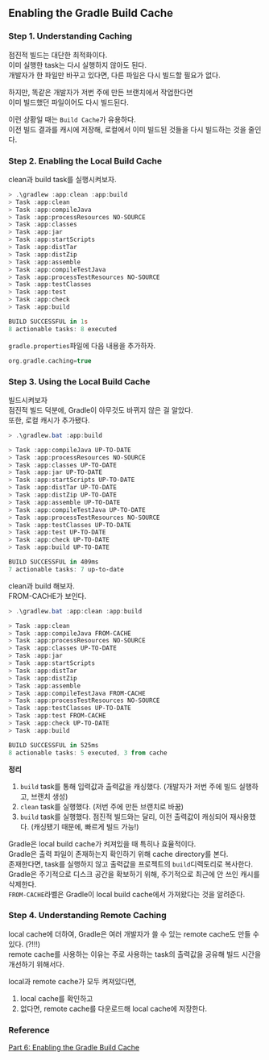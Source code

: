 ## Enabling the Gradle Build Cache
### Step 1. Understanding Caching
점진적 빌드는 대단한 최적화이다.<br>
이미 실행한 task는 다시 실행하지 않아도 된다.<br>
개발자가 한 파일만 바꾸고 있다면, 다른 파일은 다시 빌드할 필요가 없다.<br>

하지만, 똑같은 개발자가 저번 주에 만든 브랜치에서 작업한다면<br>
이미 빌드했던 파일이어도 다시 빌드된다.<br>

이런 상황일 때는 `Build Cache`가 유용하다.<br>
이전 빌드 결과를 캐시에 저장해, 로컬에서 이미 빌드된 것들을 다시 빌드하는 것을 줄인다.<br>

### Step 2. Enabling the Local Build Cache
clean과 build task를 실행시켜보자.<br>
```powershell
> .\gradlew :app:clean :app:build
> Task :app:clean
> Task :app:compileJava
> Task :app:processResources NO-SOURCE
> Task :app:classes
> Task :app:jar
> Task :app:startScripts
> Task :app:distTar
> Task :app:distZip
> Task :app:assemble
> Task :app:compileTestJava
> Task :app:processTestResources NO-SOURCE
> Task :app:testClasses
> Task :app:test
> Task :app:check
> Task :app:build

BUILD SUCCESSFUL in 1s
8 actionable tasks: 8 executed
```

`gradle.properties`파일에 다음 내용을 추가하자.<br>
```groovy
org.gradle.caching=true
```

### Step 3. Using the Local Build Cache
빌드시켜보자<br>
점진적 빌드 덕분에, Gradle이 아무것도 바뀌지 않은 걸 알았다.<br>
또한, 로컬 캐시가 추가됐다.<br>
```powershell
> .\gradlew.bat :app:build

> Task :app:compileJava UP-TO-DATE
> Task :app:processResources NO-SOURCE
> Task :app:classes UP-TO-DATE
> Task :app:jar UP-TO-DATE
> Task :app:startScripts UP-TO-DATE
> Task :app:distTar UP-TO-DATE
> Task :app:distZip UP-TO-DATE
> Task :app:assemble UP-TO-DATE
> Task :app:compileTestJava UP-TO-DATE
> Task :app:processTestResources NO-SOURCE
> Task :app:testClasses UP-TO-DATE
> Task :app:test UP-TO-DATE
> Task :app:check UP-TO-DATE
> Task :app:build UP-TO-DATE

BUILD SUCCESSFUL in 409ms
7 actionable tasks: 7 up-to-date
```

clean과 build 해보자.<br>
FROM-CACHE가 보인다.<br>
```powershell
> .\gradlew.bat :app:clean :app:build

> Task :app:clean
> Task :app:compileJava FROM-CACHE
> Task :app:processResources NO-SOURCE
> Task :app:classes UP-TO-DATE
> Task :app:jar
> Task :app:startScripts
> Task :app:distTar
> Task :app:distZip
> Task :app:assemble
> Task :app:compileTestJava FROM-CACHE
> Task :app:processTestResources NO-SOURCE
> Task :app:testClasses UP-TO-DATE
> Task :app:test FROM-CACHE
> Task :app:check UP-TO-DATE
> Task :app:build

BUILD SUCCESSFUL in 525ms
8 actionable tasks: 5 executed, 3 from cache
```

**정리**<br>
1. `build` task를 통해 입력값과 출력값을 캐싱했다. (개발자가 저번 주에 빌드 실행하고, 브랜치 생성)
2. `clean` task를 실행했다. (저번 주에 만든 브랜치로 바꿈)
3. `build` task를 실행했다. 점진적 빌드와는 달리, 이전 출력값이 캐싱되어 재사용했다. (캐싱됐기 때문에, 빠르게 빌드 가능!)

Gradle은 local build cache가 켜져있을 때 특히나 효율적이다.<br>
Gradle은 출력 파일이 존재하는지 확인하기 위해 cache directory를 본다.<br>
존재한다면, task를 실행하지 않고 출력값을 프로젝트의 `build`디렉토리로 복사한다.<br>
Gradle은 주기적으로 디스크 공간을 확보하기 위해, 주기적으로 최근에 안 쓰인 캐시를 삭제한다.<br>
`FROM-CACHE`라벨은 Gradle이 local build cache에서 가져왔다는 것을 알려준다.<br>

### Step 4. Understanding Remote Caching
local cache에 더하여, Gradle은 여러 개발자가 쓸 수 있는 remote cache도 만들 수 있다. (?!!!)<br>
remote cache를 사용하는 이유는 주로 사용하는 task의 출력값을 공유해 빌드 시간을 개선하기 위해서다.<br>

local과 remote cache가 모두 켜져있다면,
1. local cache를 확인하고
2. 없다면, remote cache를 다운로드해 local cache에 저장한다.

### Reference
[Part 6: Enabling the Gradle Build Cache](https://docs.gradle.org/current/userguide/part6_gradle_caching.html#part6_begin)<br>
